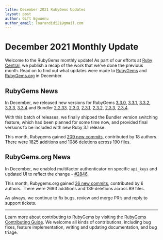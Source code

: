 ```yaml
---
title: December 2021 RubyGems Updates
layout: post
author: Gift Egwuenu
author_email: laurandidi21@gmail.com
---
```


# December 2021 Monthly Update

Welcome to the RubyGems monthly update! As part of our efforts at [Ruby Central](http://rubytogether.org/), we publish a recap of the work that we've done the previous month. Read on to find out what updates were made to [RubyGems](https://github.com/rubygems/rubygems) and [RubyGems.org](https://github.com/rubygems/rubygems.org) in December.

## RubyGems News

In December, we released new versions for RubyGems [3.3.0](https://github.com/rubygems/rubygems/blob/master/CHANGELOG.md#330--2021-12-21), [3.3.1](https://github.com/rubygems/rubygems/blob/master/CHANGELOG.md#331--2021-12-22), [3.3.2](https://github.com/rubygems/rubygems/blob/master/CHANGELOG.md#332--2021-12-23), [3.3.3](https://github.com/rubygems/rubygems/blob/master/CHANGELOG.md#333--2021-12-24), [3.3.4](https://github.com/rubygems/rubygems/blob/master/CHANGELOG.md#334--2021-12-29) and Bundler [2.2.33](https://github.com/rubygems/rubygems/blob/master/bundler/CHANGELOG.md#2233-december-7-2021), [2.3.0](https://github.com/rubygems/rubygems/blob/master/bundler/CHANGELOG.md#230-december-21-2021), [2.3.1](https://github.com/rubygems/rubygems/blob/master/bundler/CHANGELOG.md#231-december-22-2021), [2.3.2](https://github.com/rubygems/rubygems/blob/master/bundler/CHANGELOG.md#232-december-23-2021), [2.3.3](https://github.com/rubygems/rubygems/blob/master/bundler/CHANGELOG.md#233-december-24-2021), [2.3.4](https://github.com/rubygems/rubygems/blob/master/bundler/CHANGELOG.md#234-december-29-2021).

With this batch of releases, we finally shipped the Bundler version switching feature, which had been planned for some time now, and provided final versions to be included with new Ruby 3.1 release.

This month, Rubygems gained [209 new commits](https://github.com/rubygems/rubygems/compare/master@%7B2021-12-01%7D...master@%7B2021-12-31%7D), contributed by 18 authors. There were 1825 additions and 1086 deletions across 190 files.

## RubyGems.org News

In December,  we enabled multifactor authenticator on specific `api_keys` and updated UI to reflect the change - [#2846](https://github.com/rubygems/rubygems.org/pull/2846).

This month, Rubygems.org gained [36 new commits](https://github.com/rubygems/rubygems.org/compare/master@%7B2021-12-01%7D...master@%7B2021-12-31%7D), contributed by 6 authors. There were 2693 additions and 139 deletions across 89 files.

As always, we continue to fix bugs, review and merge PR’s and reply to support tickets.

---
Learn more about contributing to RubyGems by visiting the [RubyGems Contributing Guide](https://github.com/rubygems/rubygems/blob/master/CONTRIBUTING.md#how-to-contribute). We welcome all kinds of contributions, including bug fixes, feature implementation, writing and updating documentation, and bug triage.
